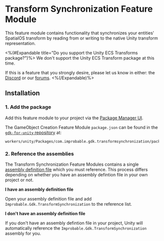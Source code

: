 # Transform Synchronization Feature Module

This feature module contains functionality that synchronizes your entities' SpatialOS transform by reading from or writing to the native Unity transform representation.

<%(#Expandable title="Do you support the Unity ECS Transforms package?")%>
We don't support the Unity ECS Transform package at this time.

If this is a feature that you strongly desire, please let us know in either: the [Discord](https://discord.gg/SCZTCYm) or our [forums](https://forums.improbable.io/latest?tags=unity-gdk).
<%(/Expandable)%>

## Installation

### 1. Add the package

Add this feature module to your project via the [Package Manager UI](https://docs.unity3d.com/Packages/com.unity.package-manager-ui@2.0/manual/index.html#specifying-a-local-package-location).

The GameObject Creation Feature Module `package.json` can be found in the [`gdk-for-unity` repository](https://github.com/spatialos/gdk-for-unity) at:

```text
workers/unity/Packages/com.improbable.gdk.transformsynchronization/package.json
```

### 2. Reference the assemblies

The Transform Synchronization Feature Modules contains a single [assembly definition file](https://docs.unity3d.com/Manual/ScriptCompilationAssemblyDefinitionFiles.html) which you must reference. This process differs depending on whether you have an assembly defintion file in your own project or not.

**I have an assembly definition file**

Open your assembly definition file and add `Improbable.Gdk.TransformSynchronization` to the reference list.

**I don't have an assembly definition file**

If you don't have an assembly defintion file in your project, Unity will automatically reference the `Improbable.Gdk.TransformSynchronization` assembly for you.